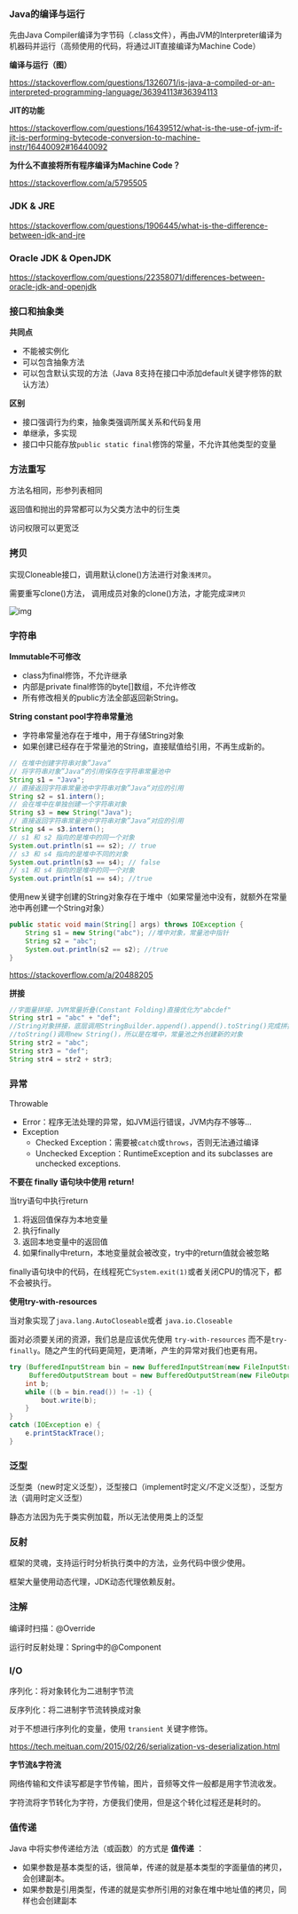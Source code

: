 ### **Java的编译与运行**

先由Java Compiler编译为字节码（.class文件），再由JVM的Interpreter编译为机器码并运行（高频使用的代码，将通过JIT直接编译为Machine Code）



**编译与运行（图）**

https://stackoverflow.com/questions/1326071/is-java-a-compiled-or-an-interpreted-programming-language/36394113#36394113

**JIT的功能**

https://stackoverflow.com/questions/16439512/what-is-the-use-of-jvm-if-jit-is-performing-bytecode-conversion-to-machine-instr/16440092#16440092

**为什么不直接将所有程序编译为Machine Code？**

https://stackoverflow.com/a/5795505



### JDK & JRE 

https://stackoverflow.com/questions/1906445/what-is-the-difference-between-jdk-and-jre



### Oracle JDK & OpenJDK

https://stackoverflow.com/questions/22358071/differences-between-oracle-jdk-and-openjdk



### 接口和抽象类

**共同点**

- 不能被实例化
- 可以包含抽象方法
- 可以包含默认实现的方法（Java 8支持在接口中添加default关键字修饰的默认方法）

**区别**

- 接口强调行为约束，抽象类强调所属关系和代码复用
- 单继承，多实现
- 接口中只能存放`public static final`修饰的常量，不允许其他类型的变量



### 方法重写

方法名相同，形参列表相同

返回值和抛出的异常都可以为父类方法中的衍生类

访问权限可以更宽泛



### 拷贝

实现Cloneable接口，调用默认clone()方法进行对象`浅拷贝`。

需要重写clone()方法， 调用成员对象的clone()方法，才能完成`深拷贝`

![img](assets/shallow&deep-copy.8d5a2e45.png)



### 字符串

**Immutable不可修改**

- class为final修饰，不允许继承
- 内部是private final修饰的byte[]数组，不允许修改
- 所有修改相关的public方法全部返回新String。

**String constant pool字符串常量池**

- 字符串常量池存在于堆中，用于存储String对象
- 如果创建已经存在于常量池的String，直接赋值给引用，不再生成新的。

```java
// 在堆中创建字符串对象”Java“
// 将字符串对象”Java“的引用保存在字符串常量池中
String s1 = "Java";
// 直接返回字符串常量池中字符串对象”Java“对应的引用
String s2 = s1.intern();
// 会在堆中在单独创建一个字符串对象
String s3 = new String("Java");
// 直接返回字符串常量池中字符串对象”Java“对应的引用
String s4 = s3.intern();
// s1 和 s2 指向的是堆中的同一个对象
System.out.println(s1 == s2); // true
// s3 和 s4 指向的是堆中不同的对象
System.out.println(s3 == s4); // false
// s1 和 s4 指向的是堆中的同一个对象
System.out.println(s1 == s4); //true
```

使用new关键字创建的String对象存在于堆中（如果常量池中没有，就额外在常量池中再创建一个String对象）

```java
public static void main(String[] args) throws IOException {
    String s1 = new String("abc"); //堆中对象，常量池中指针
    String s2 = "abc";
    System.out.println(s2 == s2); //true
}
```

https://stackoverflow.com/a/20488205

**拼接**

```java
//字面量拼接，JVM常量折叠(Constant Folding)直接优化为"abcdef"
String str1 = "abc" + "def";
//String对象拼接，底层调用StringBuilder.append().append().toString()完成拼接
//toString()调用new String()，所以是在堆中，常量池之外创建新的对象
String str2 = "abc";
String str3 = "def";
String str4 = str2 + str3;
```



### 异常

Throwable

- Error：程序无法处理的异常，如JVM运行错误，JVM内存不够等...
- Exception
  - Checked Exception：需要被`catch`或`throws`，否则无法通过编译
  - Unchecked Exception：RuntimeException and its subclasses are unchecked exceptions.



**不要在 finally 语句块中使用 return!** 

当try语句中执行return

1. 将返回值保存为本地变量
2. 执行finally
3. 返回本地变量中的返回值
4. 如果finally中return，本地变量就会被改变，try中的return值就会被忽略

finally语句块中的代码，在线程死亡`System.exit(1)`或者关闭CPU的情况下，都不会被执行。



**使用try-with-resources**

当对象实现了`java.lang.AutoCloseable`或者 `java.io.Closeable`

面对必须要关闭的资源，我们总是应该优先使用 `try-with-resources` 而不是`try-finally`。随之产生的代码更简短，更清晰，产生的异常对我们也更有用。

```java
try (BufferedInputStream bin = new BufferedInputStream(new FileInputStream(new File("test.txt")));
     BufferedOutputStream bout = new BufferedOutputStream(new FileOutputStream(new File("out.txt")))) {
    int b;
    while ((b = bin.read()) != -1) {
        bout.write(b);
    }
}
catch (IOException e) {
    e.printStackTrace();
}
```



### 泛型

泛型类（new时定义泛型），泛型接口（implement时定义/不定义泛型），泛型方法（调用时定义泛型）

静态方法因为先于类实例加载，所以无法使用类上的泛型



### 反射

框架的灵魂，支持运行时分析执行类中的方法，业务代码中很少使用。

框架大量使用动态代理，JDK动态代理依赖反射。



### 注解

编译时扫描：@Override

运行时反射处理：Spring中的@Component



### I/O

序列化：将对象转化为二进制字节流

反序列化：将二进制字节流转换成对象

对于不想进行序列化的变量，使用 `transient` 关键字修饰。

https://tech.meituan.com/2015/02/26/serialization-vs-deserialization.html



**字节流&字符流**

网络传输和文件读写都是字节传输，图片，音频等文件一般都是用字节流收发。

字符流将字节转化为字符，方便我们使用，但是这个转化过程还是耗时的。



### 值传递

Java 中将实参传递给方法（或函数）的方式是 **值传递** ：

- 如果参数是基本类型的话，很简单，传递的就是基本类型的字面量值的拷贝，会创建副本。
- 如果参数是引用类型，传递的就是实参所引用的对象在堆中地址值的拷贝，同样也会创建副本